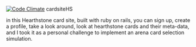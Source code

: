 [![Code Climate](https://codeclimate.com/github/toliveanddie/cardsiteHS/badges/gpa.svg)](https://codeclimate.com/github/toliveanddie/cardsiteHS)
cardsiteHS

in this Hearthstone card site, built with ruby on rails,
you can sign up,
create a profile,
take a look around,
look at hearthstone cards and their meta-data,
and I took it as a personal challenge to implement an arena card selection simulation.